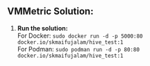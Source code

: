 ## VMMetric Solution:
1. **Run the solution:**  
   For Docker: `sudo docker run -d -p 5000:80 docker.io/skmaifujalam/hive_test:1`  
   For Podman: `sudo podman run -d -p 80:80 docker.io/skmaifujalam/hive_test:1` 
